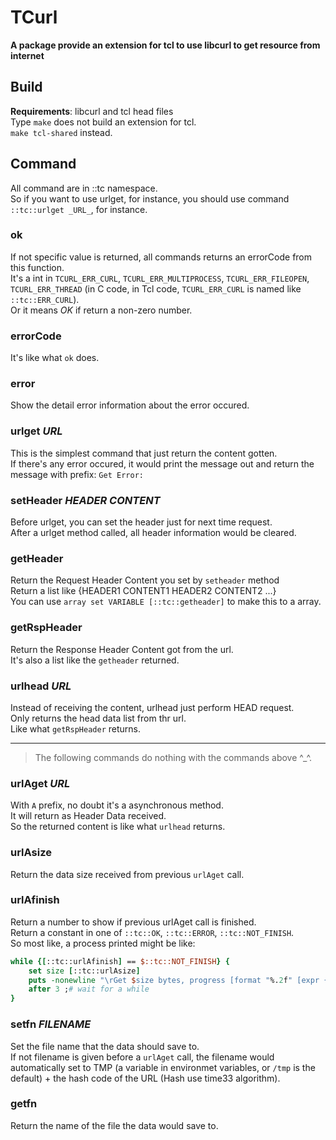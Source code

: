 # TCurl
**A package provide an extension for tcl to use libcurl to get resource from internet**

## Build
__Requirements__: libcurl and tcl head files  
Type `make` does not build an extension for tcl.  
`make tcl-shared` instead.  

## Command
All command are in ::tc namespace.  
So if you want to use urlget, for instance, you should use command `::tc::urlget _URL_`, for instance.

### ok
If not specific value is returned, all commands returns an errorCode from this function.  
It's a int in `TCURL_ERR_CURL`, `TCURL_ERR_MULTIPROCESS`, `TCURL_ERR_FILEOPEN`, `TCURL_ERR_THREAD` (in C code, in Tcl code, `TCURL_ERR_CURL` is named like `::tc::ERR_CURL`).  
Or it means *OK* if return a non-zero number.  
### errorCode
It's like what `ok` does.  

### error
Show the detail error information about the error occured.  

### urlget _URL_
This is the simplest command that just return the content gotten.  
If there's any error occured, it would print the message out and return the message with prefix: `Get Error:`

### setHeader _HEADER_ _CONTENT_
Before urlget, you can set the header just for next time request.  
After a urlget method called, all header information would be cleared.  

### getHeader
Return the Request Header Content you set by `setheader` method  
Return a list like {HEADER1 CONTENT1 HEADER2 CONTENT2 ...}  
You can use `array set VARIABLE [::tc::getheader]` to make this to a array.  

### getRspHeader
Return the Response Header Content got from the url.  
It's also a list like the `getheader` returned.  

### urlhead _URL_
Instead of receiving the content, urlhead just perform HEAD request.  
Only returns the head data list from thr url.  
Like what `getRspHeader` returns.

- - -
> The following commands do nothing with the commands above ^\_^.
### urlAget _URL_
With `A` prefix, no doubt it's a asynchronous method.  
It will return as Header Data received.  
So the returned content is like what `urlhead` returns.  

### urlAsize
Return the data size received from previous `urlAget` call.  

### urlAfinish
Return a number to show if previous urlAget call is finished.  
Return a constant in one of `::tc::OK`, `::tc::ERROR`, `::tc::NOT_FINISH`.  
So most like, a process printed might be like:
```tcl
while {[::tc::urlAfinish] == $::tc::NOT_FINISH} {
	set size [::tc::urlAsize]
	puts -nonewline "\rGet $size bytes, progress [format "%.2f" [expr {$size / double($length)}]]"
	after 3 ;# wait for a while
}
```

### setfn _FILENAME_
Set the file name that the data should save to.  
If not filename is given before a `urlAget` call, the filename would automatically set to TMP (a variable in environmet variables, or `/tmp` is the default) + the hash code of the URL (Hash use time33 algorithm).

### getfn
Return the name of the file the data would save to.  
